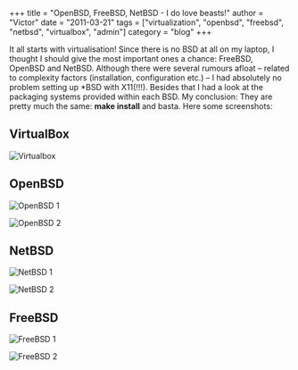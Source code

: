 +++
title = "OpenBSD, FreeBSD, NetBSD - I do love beasts!"
author = "Victor"
date = "2011-03-21"
tags = ["virtualization", "openbsd", "freebsd", "netbsd", "virtualbox", "admin"]
category = "blog"
+++

It all starts with virtualisation! Since there is no BSD at all on my laptop, I thought I should give the most important ones a chance: FreeBSD, OpenBSD and NetBSD. Although there were several rumours afloat &#8211; related to complexity factors (installation, configuration etc.) &#8211; I had absolutely no problem setting up *BSD with X11(!!!). Besides that I had a look at the packaging systems provided within each BSD. My conclusion: They are pretty much the same: **make install** and basta. Here some screenshots:<!--more-->


## VirtualBox

![Virtualbox](/posts/img/2011/237/virtualbox.png)

<!--break-->

## OpenBSD

![OpenBSD 1](/posts/img/2011/237/openbsd_1.png)

![OpenBSD 2](/posts/img/2011/237/openbsd_2.png)

## NetBSD

![NetBSD 1](/posts/img/2011/237/netbsd_1.png)

![NetBSD 2](/posts/img/2011/237/netbsd_2.png)

## FreeBSD

![FreeBSD 1](/posts/img/2011/237/freebsd_1.png)

![FreeBSD 2](/posts/img/2011/237/freebsd_1.png)
